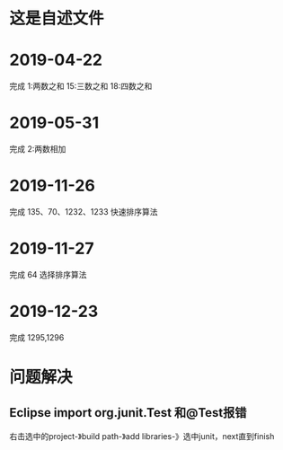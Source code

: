 # 这是自述文件


# 2019-04-22 
完成  1:两数之和   15:三数之和   18:四数之和

# 2019-05-31 
完成 2:两数相加

# 2019-11-26 
完成 135、70、1232、1233
快速排序算法

# 2019-11-27
完成 64
选择排序算法

# 2019-12-23
完成  1295,1296

# 问题解决
## Eclipse import org.junit.Test 和@Test报错
右击选中的project-》build path-》add libraries-》选中junit，next直到finish